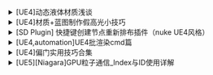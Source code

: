 
<details>
<summary>[UE4]动态液体材质浅谈</summary>
<pre><code>
https://zhuanlan.zhihu.com/p/73754807
大家好，我是练习UE4时长两年半的TA工具人。

​

最近的项目里大量使用UE4引擎。这引擎更新速度和幅度相当给力，今年发现两年半之前学的知识都已经过时了，很多东西又得重新捡起梳理。所以后面会更新一些UE4相关的内容，于我自己是学习笔记；至于你们怎么看我就不知道了。



这一次谈的内容是在UE4中实现 动态的液体材质，这个材质会实时识别和其他物体的交互，在交互区域根据需求改变流向，改变材质表现等等。最后的效果酷炫，在项目中可能使用概率较高。



这个方向网上能找到的资料相对稀少，并且现在能查到的做法（2019 0713）我并不是很认可。我觉得我的实现思路更加直观、清晰，可控性和可拓展性都优秀很多。



感觉不太正确的参考资料：

Distance Field Flow Map
​forums.unrealengine.com/development-discussion/rendering/47456-distance-field-flow-map



https://www.youtube.com/watch?v=chPIKqa-0zk





使用版本：

UE4 4.22.3



涉及主要知识点：

DistanceToNearestSurface 节点、DistanceFieldGradient节点介绍与实战使用。



初等数学应用（主要就是向量）









水的基本流动
水材质我用的UE4自带的starter content里的M_Water_Lake，然后在这个简单材质上做了很多魔改。跟本文主题相关的内容后面会慢慢讲，关系不大的就跳过了。




水的基本流动原理非常简单，就是UV偏移。使用一个Panner节点就可以做出来了。下图是我用的，带有uvRepeat次数，以及可以调节流动方向的节点网。






动图封面


现在的水就可以根据我们定义的 （speedU，speedV）这个二维向量来决定水的流向，但现在还只是最基本的效果。



可以看出水在流动的过程中，和周围的物体完全不产生交互关系。后面我们要着手改进这一点。







水流受物体影响分析



目前我们的水体流动如图所示，纯粹是对贴图进行一个方向的偏移的结果。

如果我们想要水流和图中的圆球产生交互，最终水流应该是什么样的流向呢？想象一下，一定是绕着这个圆球继续往下流。






如果我们只利用UV偏移的思路，怎么实现这样的效果呢。我们对比一下原来的流动轨迹 和 目标流动轨迹，来分析一下两者之间的关系。






如图示可以看出，大致上，原本的流向，按照球结构本身的点法线方向往外推，就可以实现我们的目标。



另外，随着离开球的距离越来越远，这种水流流向的改变效果应该会越来越弱。直到足够远之后，原本的流向完全不再改变，这才是符合自然规律的效果。




经过以上非常不严谨的推测，最终结论就是，我们需要获得两个信息：



1.球体与水面接触处的点法线方向

2.水面上的点的位置离球体的距离





distance field简单介绍
在UE4中已经有一个现成的节点，可以实时获取通过DistanceToNearestSurface 这个节点拿到。



按字面意思大致理解， 这个节点会返回到自己最近的模型上的点离自己的距离是多远。



这样说还是有点抽象，不好理解；本质上来说，这个节点计算的是距离场（distance field）。



距离场在图像处理领域，以及三维渲染领域用的都非常多，相关资料非常丰富。

现在我在SD里演示一下距离场的具体表现效果。使用节点 Bevel（本质是distance节点，也就是SD中算距离场的节点）




原始图像





distance为正值







distance 为负值




动图封面
动态效果


可以看出，距离场其实就用图像亮度 记录 某个点 离最近的图像边界的距离。







在UE4中拿取distance field相关信息
我们在材质面板常见一个DistanceToNearestSurface 节点，输入口提示需要输入position信息。这里我们只要传递进世界位置信息就可以用了。



输出口我们先挂在材质的自发光上观察这个节点计算出来的结果。










使用一个面片赋予刚做的材质来观察效果。结果却一直是纯黑，看起来不对。为什么呢？






这是因为UE4里要计算distance field，有一个全局的开关。这个材质节点只是拿取全局计算完的信息来用。如果开关没开，其实是没有计算信息的，就算创建了DistanceToNearestSurface 节点，也拿不到想要的信息。



所以先要在项目设置里开启 distance field 的计算：

Project Settings>Rendering>Generate Mesh Distance Fields




开启功能重启编辑器之后，这个材质就有了效果：








因为计算出的数值非常大，我乘了一个非常小的系数。纯粹是为了观察。










动图封面
动态效果


通过DistanceToNearestSurface 节点，我们可以有自信说，可以拿到距离信息进行后续操作了。





但是相交位置的点法线信息怎么办呢？



UE4里还有另外一个节点可以干这个事，叫DistanceFieldGradient。



计算出来的结果如下图所示。这个节点是既带有方向又带有距离的，正好符合我们的需求










DistanceFieldGradient节点初探
我们先连一套节点来测试一下，这个DistanceFieldGradient节点，在UV上的作用具体是什么样的。



原理很简单，就是用自己原本的UV减掉DistanceFieldGradient计算出来的向量，这样就可以做出沿着 相交区域点法线方向向外推贴图的效果。



下面节点中，normalize是官方推荐要连的。



UV是一个二维向量，我们只用DistanceFieldGradient节点的RG两个通道和UV进行相减计算。下面乘的pushAmount是控制效果强度的，0.01这个参数是让pushAmount不要太敏感，调参数的时候手感舒服一点，没有功能意义。








动图封面
现在已经实现了我们预期效果的一部分了。


但是现在看起来有点问题，就是这个图被切成一个圆形了，外面的信息全没了。

这个问题我现在还没完全搞明白，感觉应该是DistanceFieldGradient这个节点本身计算有点问题，最外面的信息不完全是纯黑导致的。

现在尝试优化这个问题。







优化切割问题
优化的思路也比较简单直接。就是使用距离信息，大于某个指定距离值以外的向量，强行指定为（0,0）。



有了思路以后，我们就开始具体操作。首先我们要通过距离算出一个mask，这个mask的最外面是黑色，越往内越亮，直到纯白。






这里就可以使用之前介绍过的DistanceToNearestSurface节点来获得距离信息了。因为默认算出来的距离是纯物理数值；也就是说，某个点离最近交点距离为4.13个单位远，那么该点的亮度就是4.13 。



如果我们想要指定的范围就是4.13，那么用DistanceToNearestSurface 节点计算出来的结果 除以4.13 ，那么4.13距离处的亮度现在就是1，从球表面到4.13距离处的亮度变化变为0 - 1了。



最后再加个1-x ，clamp掉超过1的亮度，就获得了我们想要的mask效果了。 最后加一个power是调节过渡的软硬程度的。



该部分节点如下






动图封面
distance参数的效果




动图封面
power参数的效果




再把做好的信息加上逻辑判断，mask等于0的亮度全部输出（0,0），大于0的亮度还是用原来的向量。

另外，按官方文档说DistanceFieldGradient是带有距离信息的，但是我感觉最后效果不明显，所以把DistanceFieldGradient计算出来的向量还乘了一次DistanceToNearestSurface的mask信息，这样就可以产生一个柔和的从内到外的过渡效果。






动图封面








动图封面
加上UV流动以后


但现在有个问题。感觉从周围绕开的效果太均匀了，和整体流动的大方向关系不明确。下面我们再尝试加入更多的方向性。







扰动带有方向性
原理依然非常简单—— 在原来的扰动向量基础上，再加一个方向向量。

这里我们使用的方向向量就是水流的流动方向，可以直接使用之前定义好的那个控制方向的二维方向向量。



这个向量第一次乘的是之前的distanceMask，第二次乘的是我们要控制的强度，然后直接加上去就好。


调节这个向量影响程度的过程中，可以看到，扰乱的效果出现明显的拖尾。目标达成。

动图封面








动图封面
整体改变流向的效果。






最后一个问题，非世界空间！
以上大体的效果上的东西，我们做得差不多了。但是其实这里还遗留了一个很大的坑。

我们到目前为止测试的效果都是在平面上的，如果把这些片放倾斜，效果就会出毛病！








怎么忽然就做出了个螺旋丸了呢？？？



其实问题是这样的。之前我们计算的DistanceFieldGradient结果是一个三维向量，代表的是距离场在世界空间里的朝向。而前面我们偷懒直接提取的RG两个通道当UV来用。



如果面片正面朝天，那么RG两个通道正好代表的XY轴向正好和UV的方向重合，只有在这种特殊巧合下，前面的做法才成立。而一旦面片进行了旋转，这个巧合就被粉碎。螺旋丸就产生了。






所以现在我们要想办法把所有的计算都拿到真正的世界坐标下去计算。



如下图所示，假设任意一个DistanceFieldGradient节点计算出来的向量（x,y,z），直接拿取它的xy作为UV偏移量来算显然是错的。

真正能用做UV偏移量的向量，应该是（x,y,z）向量在U方向（红轴）的投影长度，和V方向（绿轴）投影长度，组合而成的二维向量。

UV二轴原本单位向量分别为（1,0） 和(0,1)，这个向量是切空间的（tangent space），不能直接拿来和世界空间的向量进行运算。

想要对二者进行计算，我们就需要将切空间的向量转换成世界空间的向量。




UE4中有一个节点TransfromVector(Tangent Space to World Space)就是做这个事情的。（搜索transform创建的就是这个节点）

这个节点输入的是三维向量，所以我们创建一个(1,0,0)和(0,1,0)来代表切空间的UV单位向量，再通过TransfromVector将他们转到世界空间。

转换完成之后，再和给定向量（x,y,z）进行点乘，计算出来的两个分量合在一起的二维向量就是真正可以使用的UV偏移向量。

之前我们用if节点算完的结果就是我们上面假定的那个向量（x,y,z），这部分节点的组织方式如下图。






当然这样一改，会有部分报错，原因是三维向量和二维向量不能放在一起计算。我们将之前某些用二维向量的地方全部改成三维向量就好了。







做完的一套节点大概如图：




最后，在一个球体上，无论什么角度，都不会出错。

动图封面














最后
写完了，花了好多时间。



这篇文章也只是介绍了一个大框架，具体想要更好的效果还有非常多可发掘的地方。

比如用算出来的距离信息去做一些置换什么的，用数学方法算出一些mask，决定哪些地方会出现泡沫等等。



我自己在项目里的运用比文章里写的这些内容也是复杂很多倍。



开篇发的两个链接里的做法，通过一些数学方法重算了近似点法线方向的信息，但严格上来说，那个信息是不准确的；虽然从最后的结果上看，是没有问题。但是在后续做更复杂的效果的时候，他们那样算出来的信息不准确，不利于后续计算。我是觉得那样做的可拓展性不够。

这点大家可以一起讨论一下。



整篇下来其实我自己觉得唯一有意思的部分是最后空间转换的思路，这个没查到资料，是我自己忽然顿悟想出来的。那种感觉太爽了。



这也是在UE4里做材质有意思的地方吧。
</code></pre>
</details>

<details>
<summary>[UE4]材质+蓝图制作假高光小技巧</summary>
<pre><code>
https://zhuanlan.zhihu.com/p/75561355
（无光模式下，也可以看出高光效果。这高光，果然不是正版的）

​

本篇文章原理简单，篇幅短，效果上来说没有特别大的用处，但很适合新手学习一些技巧。（其实我有点懒得写，复杂的东西要准备太久啦，只有空搞点简单的）







丨主要能学到的内容：
translucency半透材质，其它物体对自身投影看不见的问题



translucency半透材质的阴影和高光不兼容问题



phong光照模型高光实现原理与操作方法



gamma居然是这样的东西



glossiness原来是这么来的



通过蓝图与MPC（material parameter collection），把灯光位置或者朝向传递给材质







丨为什么需要做假高光：
你可能会觉得，UE4的高光挺好的了，为什么还要自己算假的呢？纯为了学习吗？ 也不光是。



我研究这个东西是遇到一个这样的问题：

在做半透材质的时候，如果Translucency下面的Lighting Mode 选项为Surface TranslucencyVolume，则材质表现上是有阴影但没有高光的。（skylight可以产生一定的高光，但效果不够好）






如果你的透明物体上看不到其他物体产生的投影。那是正常的，但应该是不正确的。这是因为UE4工程的默认设置，虽然确实可以对半透物体产生阴影，但有可能看不见。



想要看见，要重新调整一些参数。使用 ~ 键，打开控制台，输入

r.TranslucencyLightingVolumeInnerDistance 给到100左右，

r.TranslucencyLightingVolumeOuterDistance 给到500左右。





这两个参数是控制的摄像机能看见半透阴影的距离，数值给得比较接近的时候，阴影会显得精度高一些。这个参数根据自己项目的具体情况给了。



r.TranslucencyLightingVolumeDim 这个我没查到具体是什么，通过改变参数看起来像是阴影贴图尺寸，越高阴影效果越精细。开到64 好像就挺高了，开到128 有非常显著的掉帧。



而如果Lighting Mode是Surface ForwardShading 模式，则各种灯光都可以产生高光。但是没有之前的阴影效果了。






也就是说两种模式各有各的毛病，都不够完美。

所以我当时就想到了一个很hack的解决方法，Lighting Mode 选则Surface TranslucencyVolume，获得阴影效果，然后再手动算高光做到自发光通道里，以此获得一个理想的半透材质。



以上是我做这一切尝试的初衷。









丨高光制作原理，获取镜面反射方向
我使用的是phong的高光模型，这个计算方法比较直观，容易理解。

如图所示，N向量是模型表面某点（设为P）的法线方向，L向量是P点指向灯光的向量（L指代light），R为灯光对P点的镜面反射方向向量（R指代Reflection）






对于某一个确定的模型来说，物体表面的法线方向都是已知信息；我们在场景里手动布置灯光的话，灯光的位置也是已知的，L向量也就已知了。



那么现在我们的目标就是通过已知的N向量和L向量 求解R向量，获得反射的方向。

怎么算呢，这就是初中数学知识了。










如图所示，我们先将L向量 乘以 -1，那么，根据反射定律可知， -L向量在水平方向的分量和R向量必然相等。



然后只要在-L向量上加两次，L向量在N向量上的投影向量，就可以获得R向量。



而L向量在N向量上的投影向量可以用 向量点乘 的数学工具获得（这是在CG领域里用得非常非常多的一个操作）。



最后计算出来的公式是 R = 2（L · N）*N - L





其中 · 表示点乘，点乘完的结果是一个标量，也就是普通的数值，代表 L 向量在 N向量方向上投影的长度，用这个长度乘以N向量本身，才是投影向量。

（以上计算都假设所有向量都是单位向量）



因为是很基础的数学知识，这里就不展开说了，不了解详情的要自己去补课了。









丨高光制作原理，计算高光强度
计算出反射方向还不够，我们还需要将反射方向和我们的观察者进行关联，才能真正计算出反射的亮度。



按照我们的生活经验，我们的观察者，如果直接对着反射方向看，感觉到的反射是最强烈的。而观察角度越偏离这个反射方向，反射的强度也就越弱。



极端情形就是你对着镜子看灯，只有正对着反射方向看，才能看到东西，背离了就看不到。




设观察者（或者说摄像机）的观察方向向量为E（E代表Eye），怎么样算出 E 向量 和 R向量重合度的关系呢？



我们又要用到向量点乘了。



当（-E）· R的值越接近 1， 那么二者方向重合度越高，点乘的值越接近0，则二者越接近90度的垂直关系。



下图标注出了-E向量在 转动过程中，与R向量点乘完的结果。需要注意的一点是，点乘的结果不是线性渐变，而是cos变化，-E 与R夹角在45度的时候，点乘的结果并不是0.5，而是 √2/2 也就是0.707 左右。 这个我老是忘，实际制作过程中犯了好几次错，而且属于意识上的错误，非常难以排查，很多时候根本不会往这方面想。在这里给大家提个醒。










于是通过-E 与 R向量的点乘，我们就可以很方便地获取反射亮度的变化了。

现在的公式可以这样表达 ：

spec = (-E) · R

R = 2（L · N）*N - L









丨高光制作原理，控制高光范围

前面虽然我们把高光大概的样子算出来了，但其实还是有问题的。问题就在于默认高光的扩散范围会非常宽广，看着不像高光。这部分的示例在后面的引擎演示部分会非常显著。现在为了保持文章结构，我先截取一张按目前算的公式制作的效果动图给大家看看问题所在。然后我们再剖析问题产生的原因和解决方法。



动图封面




如图所示，白色区域就是目前公式计算出来的高光效果，看着是完全不像高光的。感觉范围明显太广了，要是能聚拢点或许就好了。



怎么去聚拢高光表现呢？因为现在算出来的高光亮度范围在0-1，之间，这时候我们就要使用 材质 制作里非常常用的一个函数了——power。



power就是次方。



这个函数有意思的地方在于，当输入值的范围在0-1之间的时候，0和1都不改变，而小数部分会产生类似对比度的变化。



这个power在我们平时使用的软件中极其常见，比如 色阶工具的中间滑竿，有些朋友可能知道中间滑竿代表的是gamma，实际上用精确的数学语言描述应该是input的1/mid 次方，其中mid是色阶的中间滑竿输入值。 而某某的多少次方，其实就是power函数。





不信的话可以做一个简单的试验，做一个色阶，中间滑竿输入值为0.5。








然后将原始图案复制一份，用multiple乘法的方式自己与自己叠加，意思是自己乘以自己，也就是自己的二次方，也就相当于对自己做了一个power2的函数。






最后二者结果完全一致。也就是说，色阶的中间滑竿为0.5时，相当于power2。



所以总结起来就一句话，CG领域里很多软件中的gamma，实际本质上就是power；power几乎无处不在，经常用来调节画面对比度。



关于更多的gamma和线性工作流的一些问题，再次来安利一下老韩的这个视频

Gamma校正与线性工作流入门讲解
​www.bilibili.com/video/av38607808


为了更直观地观察高光的表现在经过power函数处理以后的变化，我在substance designer中做了一些简单的图形示例。




这个图可以理解成一个函数图像，横轴是-E向量与R向量点乘的结果，纵轴是我们算出来的高光亮度变化。



可以看出，整个过度比较均匀，哪怕是观察视角和反射角度夹角快要接近90了，依然有一定程度的高光强度，只有完全垂直的时候，才是0。这就是导致我们现在高光看起来范围很广的原因。



然后我们通过一个power函数来调节这个表现。我们可以先来尝试计算一下，比如我们心里先假设，原来spec强度为0.5的地方，如果做power2，那么结果就是0.25，值会变小，所有0-1的范围内的小数，做power2，数值都会变小；而如果做power0.5 ，所有0-1范围的小数被开方，数值都会变大。这是大概的power函数的影响。





下面看具体的变化：

可以看出，当power 为大于1的值，并且在增大的过程中，高光的表现确实是越来越紧致的，符合我们的要求。

动图封面






为了观察得更加直观，我做了一张俯视的GIF，这样看的效果更接近实际运用中高光最直接裸眼观察的效果，不需要经过一道抽象的想象。

动图封面




可能会有人好奇这个在SD里咋做的，发一下节点图；跟本文内容无关，就不讲具体了。









以上的变化效果就完成了我们全部的公式推演。现在的公式如下：

spec = power( specOrig , glossiness)

specOrig = (-E) · R

R = 2（L · N）*N - L



大家有没有觉得，下面那个GIF在变化的过程中，很像是在调节材质的粗糙度？

其实粗糙度这个东西真的就是这么发展出来的，本文中介绍的就是它的雏形。是不是又学到了？









丨在UE4中的实现假高光材质
原理和公式都搞明白了，下面就是在UE4中开始玩连连看了。我们只要找到公式里所有的变量以及函数在UE4里对应的东西，就可以非常简单搞定这一步的操作。



已知变量：N ，L ，E

需要使用的函数：dot ， power（加减乘除就不说了吧）



N是模型表面法线方向，注意，这里有两个节点可以使用。一个是PixelNormalWS，一个是VertexNormalWS。

前者会计算法线贴图对法线方向的改变，后者只计算模型上点的法线方向，会忽略法线贴图。而我们实际使用中，经常是需要用法线贴图的，所以这里的 N 向量，我们需要使用PixelNormalWS 来计算。






L是指向灯光的向量。这个我们先不急着搞，用一个float3自己定义一个向量表示灯光方向。



E是指摄像机的朝向向量，我们使用CameraDirectionVector节点来计算。



目前三个变量如下图：








dot 和 power都有相同名称的函数：








接着我们就开始套公式，先来计算向量R：

R = 2（L · N）*N - L



这个应该非常简单了吧，稍微要注意的是，我们无法确保后面输入的灯光向量是否是单位向量。所以这里要做一个Normalize，将灯光向量强制变成单位向量。








接着是：

specOrig = (-E) · R








同样的，无法确保是单位向量的R也要做一下normalize。



把目前做好的节点，输入到自发光，贴一张法线贴图，将材质原本的specular关闭。编译一下。








观察目前的效果就是这样。

动图封面










接着我们要修正高光的扩散范围：

spec = power( specOrig , glossiness)










glossiness 参数变大的效果

动图封面








完整节点图如下：








以上，大致的功能就都实现了。现在唯一遗留的一个问题是是L向量输入的问题。现在我们是手动定义了一个float3，假装这是一个灯光的方向。





我默认使用的是（0,0,1），大家观察图中的蓝色轴向，相当于沿着蓝轴方向，我设置了一个不存在的虚拟灯光。



现在我们想要更直观地操作，想要把假高光和灯光位置进行关联。我们需要添加更多设置。












丨通过蓝图和MPC，对材质输入信息
如果我们想要关联场景里确实存在的一盏灯 到 我们做的假高光效果上。那么我们一定需要想办法把灯光本身的一些transform 信息传输给材质系统。



这一节我们来讨论怎么通过蓝图和MPC来传递这个信息。



创建一个新的蓝图，选择actor类型








在蓝图左上方添加component，这里我们先做一个点光的。






选择construction script








然后把这个点光拖到蓝图面板中，我们要对即将创建的点光进行操作。








从这个点光上拖出来一个节点，叫GetWorldLocation，意思是要获得这个点光在场景里的世界坐标。











以上这些简单的操作，我们就可以获取到这个点光在场景里的世界坐标，但是怎么把这个信息给到材质系统呢？

这里要使用material parameter collection了。



MPC官方文档
​docs.unrealengine.com/en-US/Engine/Rendering/Materials/ParameterCollections/index.html


右键创建一个MPC，这个东西一般是整体控制材质参数，或者从bp向材质系统传数据用的。








创建好以后，我们在这个MPC里新建一个向量变量。给个名字。之后我们就可以同时在蓝图和材质系统里访问这个变量了。






蓝图里创建一个Set Vector Parameter Value 节点，通过这个节点，我们对刚刚定义的MPC上的参数赋值。










找到我们自己定义的MPC的名字，以及MPC中变量的名字，都设置好。










然后把节点都连上，让它们会生效。


compile save 以后，我们就要进到材质面板来拿这个信息了。







在材质面板里，我们可以直接把MPC拖进去使用，记得要选择正确自己设置的参数。


然后用点光的位置，减去模型本身的位置（world position 节点获取），获得从模型表面每个点指向点光的方向向量。





这个计算的结果就是之前一直说的L向量，我们用这一套取代之前的float3节点。（这里莫名有点像SD做东西的逻辑——做好不同的逻辑模块，每个单一模块都可以随便替换）












然后把做好的蓝图拖到场景中使用。这个点光就不是一般的点光了，而是可以向我们的材质系统 “通风报信” 的点光。








使用无关模式查看。我们自己做的这一套材质上是有自发光生成的假高光效果的。

动图封面








如果我们想要对平行光做同样的事情，也是差不多的逻辑。

要对平行光重新做一个蓝图，用Get Forward Vector 节点来获取平行光的朝向。








再在材质里面设置一下就可以了。






动图封面






如果想要多盏灯光起作用的话， 可以把中间的一套节点做成material function ，多输入几个灯光信息，计算完的高光效果全部add在一起就可以了。这样规划出来的材质系统就非常舒服。












最后

今天介绍的内容都是比较简单基础的知识。不知道怎么回事，写着写着就有点长。

可能是中间发散了不少东西吧。



做的效果没有太大用。但确实是很棒的学习资料。而且中间发散的内容是不是也还有点意思？



对了以上分享的知识，和我的具体工作内容基本没有任何关系。工作里用的技术比这复杂了要有几十倍吧。我分享的东西大多在网上都可以搜索到相关资料，只不过一个专题性的内容，这么多资料查起来也是相当吃不消的；我把这些资料收集整理，加上自己的理解，用大家比较容易吸收的方式表达出来。







你还可能想看
</code></pre>
</details>

<details>
<summary>[SD Plugin] 快捷键创建节点重新排布插件（nuke UE4风格）</summary>
<pre><code>
https://zhuanlan.zhihu.com/p/76705872
对于用惯了UE4 和nuke 这种重度节点话工具的人来说，Substance Designer软件在操作过程中是相对痛苦的。

因为快捷键支持非常少，操作起来比起UE4和nuke流畅度会低很多。就算如此也挡不住我们对这个软件的热爱，依然花大把时间在上面死磕。然而使用过程中，创建节点不够便捷会导致工作效率下降，手跟不上脑子。之前是有别人出过类似的插件，我用过一段，感觉还是不好用。虽然自定义非常自由，但是要自己手动重新指定很多快捷键，比较麻烦。

不能在鼠标位置处创建节点。然后不能覆盖SD自己的快捷键，于是123不能用（像UE4那样创建float123就实现不了）。并且compGraph和funcGraph的快捷键冲突，两个graph不能同时使用一样的快捷键。最后，只能创建节点，不能自动连接，操作还是远远不够丝滑。跟我理想的效果想去甚远。

https://share.substance3d.com/libraries/5511前面一段时间SD终于更新了python api的一些功能，我梦想中的插件终于有了实现的基础。非常高兴可以把这个我觉得相当好用的插件分享给大家。让SD里的操作也可以像nuke 和 UE4一样丝滑流畅！

感谢Ymmanuel的插件提供的思路，感谢substance 论坛里的NevTD的指点，帮我解决了一些非常棘手的问题。



下载地址(share的链接目前还在审核)：

substance share:

https://share.substance3d.com/libraries/5609

trello:

SDShortcutsEnhance下载
​trello.com/c/aR2QkJvW/12-sdshortcutsenhance
主要用trello这边





主要功能：
指定位置创建：创建时自动连接：



断开连接，保持连续：



自动重连节点（对选中节点）

自动重连节点（对穿过节点的连接线）重新排布自定义快捷键









具体介绍：
指定位置创建：首先是可以按快捷键，在鼠标指定位置创建节点。

动图封面




创建时自动连接：

创建时会根据当前选中节点，自动连接属性，并且会自动调整自己的走位。

动图封面




断开连接，保持连续：

断开选中节点的连接，并且尽量重新连接前后节点。快捷键shift + x

动图封面






自动重连节点（对选中节点）：重新连接节点，有两种用法，一种是对选中的多个节点使用，可以让他们自动连接，支持多通道识别。快捷键C。

动图封面






自动重连节点（对穿过节点的连线）：

另一种用法就非常强大了。可以识别已经存在的连线，直接大力插入连线的中间。这就是我们梦寐以求的功能啊！而且一根不够还能来两根！说一个已知的问题：由于现在SD 的python api没发直接获取到选中的connections，所以还没有办法直接对连接创建节点。只能先创建节点以后再C到连接中间去。期待SD python api的后续更新。另外，目前这个功能的做法也不是从python api调取的函数来做的，而是纯用数学算法算出来的，所以有可能算出来的连线和在视图里看到的真正连线有一些误差，尤其是在接近节点，连接线有点转弯的地方。所以要插入多个通道的时候，可能要重新调整一下节点的位置，确保两根线都穿过选中节点，并且夹角要小一点。

动图封面




重新排布：最后，重新排布应该是强迫症爱好者的最爱了。像这种排布的节点，一看就不是人连出来的，要不然就是写代码创建，要不然就要靠插件了。






这个功能还是有点复杂的，会考虑三种影响：距离，角度，节点之间的连接。当节点之间距离过近时，会相互排斥：

动图封面




当节点之间，水平方向 或者 垂直方向，角度非常小时，会自动对齐。

动图封面


当节点的input有连接其他节点时，会按照插入的属性位置来重新移动到合适的地方。

动图封面
这三个小功能全部整合在一起就是完整的重新排布功能，快捷键Q。以上，插件大致的功能都介绍完了。最后附一张目前版本支持的所有快捷键列表，这个在插件的readme文档里也有。







快捷键列表：

SpecialFunctions

Q reconnect

C disconnect

Ctrl+X rearrange



CompGraph

t transform

b blend over

a blend add

m blend multiplier

shift+s slop blur

u non uniform blur

l level

w warp

shift+w directional warp

u uniformColor

shift+c curve

g gradient map

ctrl+h hsl

shift+h histgram scan

ctrl+b blur

shift+b blur hq

p pixel processor

shift+f add frame



FuncGraph

1 float1

2 float2

3 float3

4 float4

shift+1 get float1

shift+2 get float2

shift+3 get float3

ctrl+2 vector float2

ctrl+3 vector float3

ctrl+4 vector float4

alt+1 swizzle1

alt+2 swizzle2

alt+3 swizzle3

alt+4 swizzle4

a add

shift+s substract

shift+d divide

m multiplier

shift+m scalar multiplier

p power

i if else

l lerp

r random

- negation

g sample grey

shift+c sample color











自定义配置文件



如果需要手动修改，或者增加快捷键的话，可以改配置文件。在config文件夹里有个shortchuts.json，里面就是快捷键的配置文件了。按照已经做好的格式去改，应该不难。




key 对应的就是快捷键， node 对应的就是创建这个节点的名称之类的。


有bug或者需求都可以跟我提。希望这个插件能够融入你的日常工作，为你提速，优化体验。‍
</code></pre>
</details>

<details>
<summary>[UE4,automation]UE4批渲染cmd篇</summary>
<pre><code>
https://zhuanlan.zhihu.com/p/177696943
之前做项目的过程中，有一部分工作是在UE4里制作输出小短片。由于要完成的量比较大，所以研究了一些批渲染的方法。

逻辑上跟以前在maya里用batch render差不多，不过UE4这边的设置相对繁琐一点点。

本文讲解了在不打开UE4软件的前提下，批量输出预先设置好的sequence序列 的方法。

文章内容粗浅简单，权当抛砖引玉了。

注意：本文调用的是"/Script/MovieSceneCapture.AutomatedLevelSequenceCapture"，也就是相当于4.24及以前版本中，在sequence面板里点击render moive一样。 跟4.25更新的movie render queue无关。

https://docs.unrealengine.com/en-US/Engine/Sequencer/Workflow/RenderAndExport/HighQualityMediaExport/Reference/index.html







为什么要用cmd做批渲染：
我们已经知道UE4.25中更新了非常好用的movie render queue工具，质量高而且方便自定义和输出。 奈何UE更新速度之迅猛，应该有不少项目还没切到4.25 ，还用不了render queue。

另外，在cmd指令里配置多任务，编辑效率和方便性我个人用下来是感觉比render queue高的，而且可以通过开动小脑筋实现简单的分布式渲染。让局域网内的多台机器同时处理一批序列。比如说我一共要渲20个序列，有四台肉鸡，那么可以每台肉鸡自动分5个去渲。

所以，总的来说，研究下怎么用cmd做批渲染，依然有用武之地；而且灵活性便利性都不错。







用cmd打开UE4地图：
我们先从基本的来——打开UE4项目里的某一张地图。

要打开某张地图的话，首先我们需要知道的信息是：

UE4Editor.exe 文件的位置

想要打开的地图所在的项目位置

所要打开的地图位置

比如说：

UE4Editor路径 —— "D:\Program Files\UE_4.24\Engine\Binaries\Win64\UE4Editor.exe"

项目路径—— "D:\Projects\UnrealProjects\renderMovieTest\renderMovieTest.uproject"

地图路径—— "D:\Projects\UnrealProjects\Test\Content\Maps\testLaunch"

其中UE4的项目路径可以用相对路径表示，为—— /Game； 所以地图路径可以写为“/Game/Maps/testLaunch”

然后我们新建一个txt文本文件，在文本中写入

"D:\Program Files\UE_4.24\Engine\Binaries\Win64\UE4Editor.exe" D:\Projects\UnrealProjects\renderMovieTest\renderMovieTest.uproject /Game/maps/shot0010

这样一串文本，ctrl+s 保存一下；再把txt文件的后缀改成bat。再双击运行这个bat，你就可以看到我们的UE4启动了，并且正在打开我们指定好的那张图。目标达成。






聪明的朋友可能会在琢磨一件事，就是为什么UE4Editor路径 加了双引号，而另外两个路径没有加双引号呢？

因为cmd命令，基本上是在玩字符串，每一条字符串就是一条command，而在cmd里输入的绝大多数字符，都会被理解成字符串，不管你有没有加 单引号 或者 双引号。而字符串的分隔就是用空格或者回车的。

也就是说 D:\Projects\UnrealProjects\renderMovieTest\renderMovieTest.uproject 这一条路径，在cmd里实际上是一个字符串，是一条command，而D:\Program Files\UE_4.24\Engine\Binaries\Win64\UE4Editor.exe 因为路径里有空格，所以会被理解成两条字符串—— D:\Program 和Files\UE_4.24\Engine\Binaries\Win64\UE4Editor.exe。

这当然不是我们想要的结果，我们需要把这两条字符串当成一个command来处理，这个时候就需要用双引号把这个路径括起来，这样，其中的空格也会理解成字符串的一部分。

也就是说，任何没有空格的一条字符串，你都可以不加双引号（也可以加）。而如果出现了空格，就必须加双引号。









用cmd渲染一个序列：
在上一节打开一张地图的基础上，我们只要继续加一些指令就可以渲染了。

其中必须要加的一条是： -MovieSceneCaptureType="/Script/MovieSceneCapture.AutomatedLevelSequenceCapture"

这条可以让我们使用渲染相关的各种cmd指令。



然后需要定义需要渲染的sequence文件路径，这里需要加上-LevelSequence=：

-LevelSequence="/Game/Sequence/testRende02"



另外我们还需要指定输出序列的文件夹位置，这里需要加上 -MovieFolder=：

-MovieFolder="D:\Projects\UnrealProjects\Test"



最后还有两个必须指令：

-game 和 -noLoadingScreen



按照官方文档说，必须加-noLoadingScreen ，不然会渲染失败：


而经我测试，-game也是必须的。另，感谢 @X Tesla 的提醒，这里的-noLoadingScreen的n需要小写。

加一句跌坑录：那个noLoadingScreen，no的n要小写，大写N是不能渲染的。




到目前为止，我们的cmd 代码大概变成了这样：

"D:\Program Files\UE_4.24\Engine\Binaries\Win64\UE4Editor.exe" D:\Projects\UnrealProjects\renderMovieTest\renderMovieTest.uproject /Game/maps/shot0010 -MovieSceneCaptureType="/Script/MovieSceneCapture.AutomatedLevelSequenceCapture" -LevelSequence="/Game/Sequences/Shot0010" -MovieFolder="D:\Projects\UnrealProjects\renderMovieTest\outputs" -NoLoadingScreen -game



双击运行即可渲染序列了，并且界面也和正常的启动editor界面不同。直接会开始渲染序列，渲完整个窗口就都关了。










渲染设置：
上一节我们能够渲染出序列了。但是渲染输出的格式啊、尺寸啊、帧率啊、质量啊 这些常用设置，都没有提到。而这些设置，肯定是渲染过程中时常需要调试必不可少的。



这些设置的方法也跟前文类似，都是 - 加一个关键词来设置的，这些关键词大部分能在文档中找到：

https://docs.unrealengine.com/en-US/Engine/Sequencer/Workflow/RenderAndExport/RenderingCmdLine/index.html








-ResX=2560 -ResY=1440 -RenderOffScreen -ForceRes -MovieFormat=PNG -MovieQuality=100 -notexturestreaming -MovieCinematicMode=yes -MovieWarmUpFrames=01 -NoScreenMessages -VSync

我们在之前的基础上再继续添加这些设置，来满足我们的渲染需求。

一定要记住，每条字符串之间用空格隔开，一条完整字符串中，千万别打空格！

比如-MovieQuality=100 字符之间一定不能有空格，不能按照一般编程习惯打成 -MovieQuality = 100



这些设置中，可能有一些需要拿出来讲解一下：



-VSync

会开启垂直同步，让画面不会出现上下撕裂的问题，略微降低渲染效率，但由于我们是输出序列，不用理会帧率的问题，永远要用。



-NoTextureStreaming

关闭流送贴图池的；当UE4渲染一帧画面时，加载的显存大于你手动设置的流送贴图池上限时，会有很多贴图会被加载为非常小的尺寸，贴图在最终画面里会看起来非常模糊。而将其关闭以后，会忽略相关设置，每次都等所有贴图按照高精度加载完成之后再渲染。这个在游戏里会造成卡顿，因为我们渲序列，依然不用在意，永远加上这一条。



-MovieWarmUpFrames=##

设置暖场时间，当你的渲染文件里，有特效、解算的东西时，是很有必要设置的。会在渲染之前先让特效和解算文件先跑你设置的帧数，让特效解算都到位了，再渲染。这是以前离线渲染经常需要设置的东西，多加留心。



-NoScreenMessages

你总不想你们游戏内，程序员的打印的字符信息出现在渲染画面上吧。还有什么，你的灯光、反射采集球需要烘焙这些提示，你不可能想渲到最终画面上吧。所以永远加上这一条。



-CaptureFramesInHDR

渲染成exr格式的高动态图片。当你需要无损图片时，应当使用相关设置。





-CustomRenderPasses="RenderPassName"

这个是设置渲染通道用的，什么diffuse、reflection、velocity之类的。我知道很多搞影视渲染的朋友看到这个眼睛要发光，因为熟悉的工作流程似乎可以在UE4里文艺复兴了（包括曾经的自己）。

但我现在非常不推荐大家用这种输出多pass再到合成软件里面调的流程，首先在UE4里这个流程就不够健壮，想要对标影视的流程，需要二次开发，超麻烦。另外，以前的合成流程，主要是为了解决离线渲染太慢，一些小改动需要重新渲染的问题。现在UE4里渲染快得飞起，所见即所得，为啥不直接都在UE4里调到位呢？

记住，UE4里 post process就是你的nuke，几乎没有什么是nuke能做，后处理不能做的。所以，输出exr图片不是为了分pass，唯一的情况是你的画面里有较多过度细腻的暗部层次，这种层次在导出8位图片的时候，会被吃掉，导出浮点exr图片，可以保留足够的原始信息在你后面输出最终剪辑视频的时候，能提高画质。



-RenderOffScreen

最后要介绍的这一条，却是非常关键的一条，并且是在官方帮助文档上没有写的一条。按照前面的所有讲解，都设置好以后，你可以非常方便地渲染出一个序列，但是渲染的过程中会弹出一个窗口，显示你渲染的过程；然而在我们确定渲染内容没问题时，我们是不需要看到这个窗口的内容的，这条指令可以让你的渲染变成真正的后台渲染，没有任何窗口，只看到序列帧在文件夹里一个个创建（cool，这非常批渲染）。

除此之外，还有非常关键的一点，按照官方帮助文档的说法， -ForceRes 可以让你渲染出超过你显示器尺寸的序列：比如你显示器是1920*1080，加上 -ForceRes 可以渲染出2560*1440的序列。而在使用过程中，我发现这是错误的，就算加上 -ForceRes，你渲染的序列，依然会被卡在你的显示器尺寸上，即为1920*1080，没法更大。只有再加上-RenderOffScreen，才能让你突破显示器像素尺寸极限，这条乃非常重要的踩坑经验。









用蓝图调整游戏内质量：
然后有很多游戏内需要用 console command设置的质量指令，官方文档是说写在 Game/Config配置文件里。但在项目制作里，这种做法很容易影响到别的不该被影响的地方，所以我个人是用蓝图的形式，放在每个需要渲染的map中的。



官方文档也有一些设置建议，可以参考上一节的链接。




我的质量配置蓝图大概是这么设置的。将需要调节的参数暴露出去，于是每个地图里的质量，都可以单独设置。







另外，在蓝图中，Excute Console Command 节点，接受的字符串，不需要等号连接；也就是说，不需要用 r.MotionBlurQuality=4 这种，而是直接用 r.MotionBlurQuality 4（中间一个空格）这种。所以我上面append str节点，A里面填的字符串，最后都有一个空格。最后执行的时候，如下图所示：














渲染多个序列前置技能：
前面已经把渲染一个序列的方法都讲到位了。而我们用cmd去批渲染，关键还是要在渲染很多任务的时候，才有价值。

你当然可以把前面所有的内容复制一遍，修改一下需要渲染的地图名和Sequence名，但这也太搓了。看着就难受，并且对于渲染任务较多的时候，极容易出错。




所以这个时候，我们就必须真的拿cmd写代码了。这里稍微科普一点cmd的语法，这是想要写的优雅必须掌握的基本技能。怕很多朋友不熟悉，所以这里多叨扰一些。包括的内容是：

设置变量
for循环
算数表达式
局部变量问题




设置变量：

cmd中也可以设置变量，使用关键词set，于是按照一般的变成思路，我们会写成：

set varA='test'

echo varA

@pause

（echo可以理解成打印print，@pause会让窗口执行完不关闭，可以观察结果）



然而令人遗憾的是，打印出来的是我们的变量名，而不是变量的赋值：








因为cmd里，varA并不是变量，而是字符串"varA”，要把他当变量打印，需要用%把他围起来：

set varA='test'

echo %varA%

@pause


这样就对了，但是打印出来的是'test'而不是我们一般想象的test字符串，是因为，cmd里打的绝大多数字符，都强制是字符串，包括单引号，也是字符串的一部分，所以我们赋予一段字符串给变量，不需要用引号扩起来：

set varA=test

echo %varA%

@pause


这样才对。

虽然这个语法感觉怪怪的，但习惯起来也不算特别艰难。





for循环：

光设置变量还不行，我们要渲染多个序列，少不了要用for循环。

比如我们在一个数组['a','b','c','d']中对元素逐个打印，我们可以这样写：



@echo off
set listA=a b c d
for %%s in (%listA%) do (
    echo %%s
)
@pause





其中@echo off是屏蔽系统执行过程中的一些打印信息，这样，我们就可以只看到我们自己用echo打印的信息。

cmd中没有list那种东西，但我们可以用空格隔开字符串，赋予给一个变量，把这个变量当list用。

for循环中的变量，需要两个%来修饰。其余的都应该很好理解。







算数表达式：

当我们在for循环内部，需要做一些额外处理的时候，比如，我们要在上一节的abcd后面加后缀，并且后缀数字逐个增长，输出成a_v01,b_v02,c_v03,d_v04这样。

我们需要掌握一些额外的知识。首先是变量的数值增加。



一般语言我们直接用：

b = 3

b = b+2

这样，就可以让b = 5，但在cmd里，我们直接这样写，会得到：


因为，b+2会被理解成字符串，而不是加法操作，如果要让cmd理解这是加法操作，我们需要在设置变量的时候，加一个算术表达式的标识符 /A

set b=3

set /A b=b+2

echo %b%

@pause


这样就对了。







局部变量问题：

那么按照我们之前的目标，开始在循环内给字符串加后缀，很容易写出：

@echo off
set listA=a b c d
set postfix=1
for %%s in (%listA%) do (
    echo %%s_v0%postfix%
    set /A postfix=postfix+1
)
@pause
注意一下 ) do ( ，都前后都有空格。

另外要注意一下%%s_v%postfix，看起来像乱码一样，这就是cmd的毛病了；我们得拆开来看，首先%%s是for循环内的遍历变量，比如说第二次循环时，%%s是b，而%postfix%是我们定义的后缀变量，第二次循环中理论上应该是2，而这两个变量中间有一个_v0，这其实会被理解成字符串；最终cmd会把三个字符串连在一起，于是应该输出成b_v02。



而我们打印出来一看，却和预想的不一样：








每次打印的时候，postfix变量都是1，并没有按我们想象的每次都 +1 。



这是因为cmd的机制问题，%postfix%其实一直取的是外部变量，也就是永远是1；要想把他当内部变量用，我们需要加一串东西：setlocal enabledelayedexpansion

并且，用!postfix!的形式取内部变量，可以参考这篇文章：

https://www.jb51.net/article/29323.htm



最后我们把代码改成：

@echo off
set listA=a b c d
set postfix=1
setlocal enabledelayedexpansion
for %%s in (%listA%) do (
    echo %%s_v0!postfix!
    set /A postfix=!postfix!+1
)
@pause





目标达成，终于掌握了输出多个序列的前置技能点了。





渲染多个序列脚本编写：
首先，我们把不会变的东西都设置成变量：

set editorPath="D:\Program Files\UE_4.24\Engine\Binaries\Win64\UE4Editor.exe"
set projectPath=D:\Projects\UnrealProjects\renderMovieTest\renderMovieTest.uproject
set mapDir=/Game/maps/
set seqArg=-LevelSequence=/Game/Sequences/
set arguments=-game -MovieSceneCaptureType="/Script/MovieSceneCapture.AutomatedLevelSequenceCapture" -MovieFrameRate=60 -noLoadingScreen -ResX=3840 -ResY=2160 -ForceRes -MovieFormat=PNG -MovieQuality=100 -notexturestreaming -MovieCinematicMode=yes -MovieWarmUpFrames=01 -NoScreenMessages -VSync -RenderOffScreen
set outputPath=-MovieFolder=D:\Projects\UnrealProjects\renderMovieTest\outputs\


然后，把需要批处理的任务设置成数组（一般我为了简化管理，会把seq的名字和map的名字设置一样，所以不需要额外定义一个seqToRender）：

set mapToRender=Shot0010 Shot0020 Shot0030 Shot0040
set virsion=v01


最后，for循环伺候：

setlocal enabledelayedexpansion
for %%s in (%mapToRender%) do (
    set curOutputPath=%outputPath%virsion
    set renderCommand=%editorPath% %projectPath% %mapPath%%%s %seqArg%%%s %arguments% !curOutputPath!
    if exist !curOutputPath! (
        echo !curOutputPath!
        echo exist,ignore this rendering
    ) else (
        echo notExist!curOutputPath!
        echo Rendering ThisSequence
        !renderCommand!
        echo RenderFinish
    )
)


其中，做了一个if else的判断： 判断当前输出文件夹是否存在，如果存在，表示可能别的机器已经渲染过这个序列了，于是忽略，如果不存在，那么没人渲过，我来渲染。

注意一下 ） else （ ，else的前后都要有空格。

这样，就可以搞简单的人肉分布式渲染了。



最后又加了一点逻辑判断，完整的示例代码。

@echo off
set editorPath="D:\Program Files\UE_4.24\Engine\Binaries\Win64\UE4Editor.exe"
set projectPath=D:\Projects\UnrealProjects\renderMovieTest\renderMovieTest.uproject
set mapDir=/Game/maps/
set seqArg=-LevelSequence=/Game/Sequences/
set arguments=-game -MovieSceneCaptureType="/Script/MovieSceneCapture.AutomatedLevelSequenceCapture" -MovieFrameRate=60 -noLoadingScreen -ResX=3840 -ResY=2160 -ForceRes -MovieFormat=PNG -MovieQuality=100 -notexturestreaming -MovieCinematicMode=yes -MovieWarmUpFrames=01 -NoScreenMessages -VSync -RenderOffScreen
set outputPath=-MovieFolder=D:\Projects\UnrealProjects\renderMovieTest\outputs\
set mapToRender=Shot0010 Shot0020 Shot0030 Shot0040
set virsion=v01
setlocal enabledelayedexpansion
for %%s in (%mapToRender%) do (
    set "_temp="
    set curOutputPath=%outputPath%virsion
    set renderCommand=%editorPath% %projectPath% %mapPath%%%s %seqArg%%%s %arguments% !curOutputPath!
    if exist !curOutputPath! (
        echo !curOutputPath!
        echo exist,ignore this rendering
        for /f %%a in ('dir /b !curOutputPath!') do set _temp=%%a
        if {!_temp!}=={} (
            echo folderEmpty Rendering ThisSequence
            !renderCommand!
            echo renderFinish
        ) else (
            echo Folder is Not Empty and Ignored
        )
    ) else (
        echo notExist!curOutputPath!
        echo Rendering ThisSequence
        !renderCommand!
        echo RenderFinish
    )
)






文章内容比较简单，为了照顾大部分可能不太懂的朋友，写得相对详细一点，见谅。

也许有后续。
</code></pre>
</details>

<details>
<summary>[UE4]偏门实用技巧合集</summary>
<pre><code>
https://zhuanlan.zhihu.com/p/229422684
前言：
不论是玩游戏，还是玩软件，我对操作和技巧都有着痴迷的追求。而且是个快捷键狂魔。

从这个工具就能看出来，我对快捷键的执着，对工作效率极致提升的吹毛求疵。

戴巍：[SD Plugin] 快捷键创建节点重新排布插件（nuke UE4风格）
105 赞同 · 21 评论文章



这篇文章总结了一下我个人工作过程中，感觉非常有用，但又相对偏门的一些奇技淫巧。（小部分属于科普。不定期更新，欢迎收藏）





目录：
视窗操作篇
反转鼠标中键
自适应视窗缩放速度
解除对选中物体旋转
对屏幕外物体进行位移旋转缩放
物体吸附到模型顶点
屏幕编队（记录当前相机位置和旋转）
落到正下方物体
显示与隐藏
资源操作篇
场景中选择相关物体
查找场景物件相关文件
ContentBrowser骚操作
快速调用资产
组操作
资源管理篇
Add to Favorites
Collections
Favorite Levels
Visualize相关快捷键设置
Debug篇
控制台使用技巧
常用控制台命令


视窗操作篇


反转鼠标中键




由于UE4默认中键操作和maya等主流软件不同，可以通过Editor Preferences > Viewports > Invert Middle Mouse Pan 设置，反转鼠标中键操作，以实现和maya等软件一致的视口操作。







自适应视窗缩放速度
默认视窗缩放速度是线性的，这会导致距离物体尽的时候，很难精确缩放；而距离物体很远的时候，相机又有拉不出来的感觉。

动图封面







可以勾选 Editor Preferences > Viewports >Use distance-scaled camera speed 选项，来达到丝滑的视图相机缩放效果。

动图封面








解除对选中物体旋转
现在版本的UE4，默认旋转视图是以选中物体为中心的。当选中很远的物体调节参数以后，不小心旋转视窗，很容易让画面飘到未知的地方：

动图封面

可以取消勾选 Editor Preferences > Viewports > Orbit camera around selection 选项，来禁用这个功能，实现视窗旋转永远以画面中心为中心。

动图封面






对屏幕外物体进行位移旋转缩放
有时候，我们场景里的东西可能在视图之外，离得很远。比如说远处的平行光。我们想调节灯光的位置或者旋转，但又需要观察当前画面里的效果。

就可以按住键盘上的Ctrl键不放，同时用鼠标 左键 或者 右键 或者 左键+右键，来进行远距离的位移旋转缩放。

动图封面






物体吸附到模型顶点
选中物体，在移动模式下，按住键盘上的V键不放，加鼠标拖动物体移动轴心，可以吸附到附近物体的顶点上。

动图封面






屏幕编队（记录当前相机位置和旋转）

用快捷键 Ctrl + 数字（0-9），可以对当前相机状态编队。 再用数字（0- 9）返回之前相机编队的状态。（星际玩家基本操作）






落到正下方物体
地编非常常用的功能，属于人尽皆知（也许）的基础知识。




大部分时候End 就非常好用了

动图封面


Alt + End 会按照轴心点吸附

动图封面


而吸附实际上算的是模型的bounds ； Show> Advanced >Bounds 可以显示模型的Bounds




这个时候就可以看出 End 和 Shift + End 的区别了 。大部分时候用End 就足够了，有时候不满足自己心理预期的时候，可以点开bounds 看一下

动图封面




显示与隐藏
相关的常用操作有这么四个

hide selected 隐藏选中Actor
show selected 显示选中Actor
show all actors 显示所有场景中的Actor
show only selected 只显示当前选中的Actor


相关快捷键都可以在Editor Preferences> General> Keyboard Shortcuts> LevelEditor下找到

也可以在Editor Preference 面板的搜索栏，搜索我列出的操作名称，来快速查找并 绑定快捷键



因为我的maya使用习惯，所以我的快捷键设置如下：

hide selected (Ctrl+H)
show selected (Shift+H)
show all actors (H)
show only selected (Shift + I)
个人可以根据自己的使用习惯设置相应快捷键，或者沿用引擎默认快捷键





资源操作篇


场景中选择相关物体

Ctrl + Alt + 鼠标左键拖动，可以拉出矩形框，框选物体。






对于选中物体，使用快捷键 Shift + E 可以选中场景中其他相同的物体。（Ctrl +E 可以直接打开该资产面板，进行编辑，在Reference Viewer中也生效，实用）



对于选中物体，右键 > select > select all with same material ，可以选中所有赋予了相同材质的物体。如果该功能使用多的话，可以自行设置快捷键。






查找场景物件相关文件
选中场景中的物体，使用快捷键Ctrl+B， 可以在Content Browser中显示该物体资产存放位置。

对于Content Browser中选中的物体，使用快捷键 Alt + Shift + R 可以打开Reference Viewer，查看该资产的引用关系。

选中Reference Viewer中的资产，可以再次使用Ctrl+B 查看选中资产的存放位置；也可以使用Ctrl + E 打开该资产的编辑面板;也可以双击某个节点，查看该节点的引用关系。





ContentBrowser 骚操作
在Content Browser的搜索栏，输入 空格， 可以查看该文件夹下的所有文件。

动图封面




在当前ContentBrowser 面板锁定的情况下，使用快捷键Ctrl + B ，可以快速调出新的ContentBrowser面板。

当需要多个ContentBrowser 面板去同时操作多个资产的时候，不用在UI里慢慢点开新的ContentBrowser面板了。

动图封面




快速调用资产
Ctrl + P Open Asset （千万不要操作成 Alt + P ，会直接运行游戏。。。 如果右手在操作鼠标，左手用快捷键的话，建议用键盘右侧的Ctrl 键，和P离得很近 ）




输入快捷键后，会调入这样一个小面板，可以在 搜索栏中按名称查找到自己想要的资产，可以配合左侧的filters 过滤想要的资产类型。相当于一个快速简洁、没有文件夹结构的content browser， 要求对想要调用的资产名称很熟悉。




在需要调用使用率很高的模型，或者需要赋予一些使用率极高的基础材质或者测试材质时，很方便。（记得找到的资产要拖进场景里，不是双击）

动图封面


动图封面






组操作
在场景中选中多个Actor ，使用Ctrl +G 进行打组，是经常会使用的基本操作。


对于已经打组的Actors，可以使用快捷键 Shift +G 来解组




但是很多时候，我们已经打好组的一组Actor，我想要再次改变其中某些Actor的位置，我们正常情况下，是无法选中组里面的某个Actor 进行操作的。

但我又不想 先解组，再重新打组这么繁复的操作。



这个时候，就可以使用快捷键 Ctrl + Shift + G 切换为 非组选择模式，来选中组里面的某个（或某些Actor）进行局部调整；操作完之后，再按快捷键Ctrl + Shift + G 重新切换为组选择模式。


动图封面






资源管理篇
项目文件爆炸增长之后，可以用一些方式快速定位自己常用的资源位置。



Add to Favorites
可以将选中文件夹添加到Favorites，后面就可以快速打开这些常用文件夹。同时， Set Color可以对文件夹指定颜色，方便用右脑记忆文件夹。






Collections
对于Content Browser面板中的资产，右键 > Manage Collections 可以将该资产置于某个Collection中，方便以后快速调用。




调用Collection中文件的方法是点击图中按钮






Collection 不会移动资产的位置，仅仅将一批资产位置的引用收集在一起。用户可以根据自己的需求，将一些常用、或者相关性较高的细碎文件，放在一个collection中方便后续快速调用。

Collections
​docs.unrealengine.com/en-US/Engine/Content/Browser/UserGuide/Collections/index.html




Favorite Levels
可以设置自己的常用关卡，并用快捷键急速打开。

在打开自己想要添加到Favorite Levels中的关卡时，点击File > Favorite Levels > Add XXXX to Favorite，可以将当前打开的关卡，添加为最喜欢的关卡。




以后在日常工作中，可以使用快捷键 Alt + 1 ，快速打开排序第一的Favorite Level。








Visualize相关快捷键设置


在场景中lookdev的时候，会非常经常地查看场景不同通道的状况。官方已经设置了很多默认快捷键。

View Modes
​docs.unrealengine.com/en-US/Engine/UI/LevelEditor/Viewports/ViewModes/index.html


比如Alt + 3 的Unlit模式


Alt + 6 的Lighting Only模式 等等。




但是在复杂的项目开发中，这些默认设置往往是不够用的。用户一般需要为自己常用的一些查看模式设置快捷键。设置的方式是，在Editor Preferences 面板中，搜索对应的名字，并且设置快捷键。








分享一下，我设置的一些快捷键：

因为我的项目面数极高，Wireframe模式是满满的线，没有查看价值。所以我使用Show>Advanced>MeshEdge 来取代线框模式 （此条修改来自评论区日天哥@日天 建议，非常好用）






2020.09.10 take a break

Debug篇


常用快捷键

Ctrl + Shift + H

show fps

显示当前运行帧率（非常快速查看帧率的方法，相当于命令行输入stat fps）


也可以勾选Editor Preferences> Performance> Show Frame Rate and Memory 选项


让引擎右上角一直显示帧率 和 内存使用情况：




同时还需要查看Draw Call 消耗或者 CPU消耗等 的时候，可以点击键盘左上角的小飘号——"~"，输入命令行，输入指令 stat unit





Shift + L

show stats

切换是否显示右侧这些数据信息





Ctrl + Shift + , （逗号） profile GPU 显示当前状态GPU消耗






进入Debug Mode
在Play 状态下，按键盘上的 ； （分号键），可以进入。

有点类似于 Play状态下按F8的弹出，但是Debug 模式 是第一人称视角的， 快速检查一下周围环境，比F8的弹出使用方便。

Gameplay Debugger
​docs.unrealengine.com/en-US/Gameplay/Tools/GameplayDebugger/index.html

并且Debug mode 可以检测到非常多有用的数据，以及相关的一些操作使用方法。


具体的一些好用的功能介绍，可以看一下这个直播中 @Asher 的讲解（102 分钟）：

[中文直播] 第8期 | 贾越 - Niagara基础2_哔哩哔哩 (゜-゜)つロ 干杯~-bilibili
​www.bilibili.com/video/BV1fE411b7at?t=5028



控制台使用技巧
~ 号键打开控制台

在什么都不输入的情况下，使用键盘上的 箭头↑ 键，可以看到并且选择之前已经输入过的控制台指令，反复开关某些指令的时候，非常实用




输入控制台指令，并不需要打全名，比如我记得锐化是sharpen，但中间那些乱七八糟的我记不住，可以输入 空格sharpen 进行模糊搜索：






常用控制台命令
stat fps

显示帧率



stat unit

显示包括Draw Call ，游戏逻辑等各种项的消耗



stat rhi

显示各种GPU上的消耗细则




r.Tonemapper.Sharpen

锐化，后面跟数字表示锐化强度。比如：r.Tonemapper.Sharpen 3





r.Streaming.PoolSize

相信大家多少都看到过这串文字


当你的场景稍微复杂一些的时候，默认纹理流送池就会被挤爆，导致部分贴图加载成很小的lod，画面会糊。

默认有1G显存分配给了纹理流送池，不够用的时候可以手动调大。

比如，r.Streaming.PoolSize 4096，就可以分配4G显存给纹理流送池。 这个参数吧，量力而行就可以了。

当然，懒人最爱用的是 r.Streaming.PoolSize 0，可以设置纹理流送池 无上限。







slomo

游戏运行下的运行速度；很多时候要仔细观察某些视觉效果的时候，可以把整个运行速度调慢。

可以使用 slomo 0.1 ，即可将运行速度变成正常的十分之一。 默认参数为1



r.TonemapperFilm

开关后处理效果



ShowFlag.PostProcessing

开关后期盒子的效果



HighResShot

使用自己指定的尺寸截图， 比如 HighResShot 1920x1080 （注意，数字之间是字母，x 捱科思，不是 乘号）



r.AOSpecularOcclusionMode

可以让 skylight 产生的 DFAO 产生更准确的高光， 0为开启，1为关闭。大多数项目中，粗暴地设置r.AOSpecularOcclusionMode 0 ，都可以直接获得的skylight 照明提升
</code></pre>
</details>

<details>
<summary>[UE5][Niagara]GPU粒子通信_Index与ID使用详解</summary>
<pre><code>
https://zhuanlan.zhihu.com/p/427618536
Intro：
—————————————————

使用版本5.0EA


我平时用Niagara也非常多，最近有一些心得，而且是逻辑非常绕的那种，我担心自己时间久了也会忘，记录一下。
这段时间在Epic 的UDN 发的帖子基本没有回复，而我遇到的问题，个人感觉是完全可以在引擎侧规避掉的，所以内容发出来希望能被官方看到，在后续版本能有所改进。
顺便知识分享。


这次主要讲的内容是Niagara中使用GPU粒子进行通信的问题，不管是自己和别的Emitter交换信息，还是自己Emitter的某个粒子与其他粒子沟通。


你可能会说，官方示例文件里已经有好几个地方讲了相关问题了啊，而且网上也有一些相关的文章了，你还有什么好讲的呢。
当然这些内容我都是熟悉的，然而在此基础上，我在实际应用中还是遇到了一些我从来没见人提过的问题。


本篇将提出并解决问题，肯定有不足之处，希望抛砖引玉，激发兄弟们的讨论热情。




与此相关的内容示例








GPU粒子通信基本方法（基础知识可跳过）
————————————————————————————

首先介绍点基础知识，此部分为内容示例复读，毫无新意。
考虑到可能会有一些新手朋友需要这部分信息，所以这里我讲解得详细一点。熟悉的朋友可自行跳过。
GPU粒子传递信息，主要使用AttributeReader。


比如说在你的system里面有两个Emitter，你要把Leader 的信息传递给Follower。





起手先在Follower 发射器的 Emitter Attributes 里面创建一个 ParticleAttributeReader 类型的变量，胡乱命一个名字。




把刚创建的ParticleAttributeReader 类型变量拖到EmitterSpawn阶段里，尝试给这个变量赋值。 这个时候会出现令人紧张的红色报错（我还啥都没干呢啊喂）。
没关系这个ParticleAttributeReader 的作用是从某个Emitter里读取信息，System 里可能有多个Emitter，所以他并不知道要读取哪一个的信息。所以我们现在要告诉这笨蛋电脑，我们想干什么。


我们想把Leader 的信息传递给Follower，也就是在Follower上通过ParticleAttributeReader 读取 Leader 的信息，所以在ParticleAttributeReader 上设置我们要读取的Emitter名字（大家需要根据自己具体情况填入自己设置的对应Emitter名），这里填入Leader，按键盘上的回车键。





报错消失了。
但也可能没有完全消失，不要怀疑自己，其实我们是对的，笨蛋电脑不懂，所以我们点击一下UI上方的compile重新编译这个system，报错一般情况下就真的消失了。




接着我们开始着手读取数据，尝试一个简单的案例。Follower粒子发射的位置从Leader的位置继承过来。也就是读取Particle.Position
我们在Follower发射器的ParticleSpawn阶段创建一个ScratchPad，也就是说写个自定义模块来完成我们的目标。（胡乱起个名字，我们马上继续下一步）





将我们之前创建的ParticleAttributeReader 类型的变量，拖到MapGet 上去，因为在EmitterSpawn的时候就给他赋值了Leader Emitter，所以我们马上就能直接从里面拿信息了。






想要拿信息，自然地就会想到Get关键字，我们发现跟ParticleAttributeReader 相关的 Get函数有不少：





这里我们想要获取Leader 的Position，这是一个向量，所以我们需要Get Vector，而Get Vector有两个相关函数：
一个是Get Vector By Index 一个是Get Vector By ID，先不用管Index 和ID 的细节概念，后文会讲，这里先看获取信息的具体实现，我们这里会使用Get Vector by Index 节点。





这个节点上输入有3个，ParticleReader 已经连上了 ，是我们的信息来源Leader发射器。
我们还需要输入一个Attribute 名字（默认参数是None，什么也没有），以及一个ParticleIndex。
顾名思义，Attribute这里是需要填入我们需要获取的信息的名字。我们目前想拿的是位置，所以这里就填Position。
而Index呢，应该就是想要拿的Emitter发射器里的某个粒子的Index，这里我们暂时不知道怎么填，我们先把这个参数暴露出去外面调节，方便后续做试验。
最后再把拿到的Position信息，Set 给Follower Emitter自己粒子的Position上面去。






然后我得到了下图效果，其中红色粒子是我的Leader的，蓝色粒子是我的Follower的，可以猜到，蓝色粒子都生成在了某一个红色粒子周围。





为了容易展现具体功能和现象，我对Emitter做了一些设置。


Leader用的是SpawnBurst_Instantaneous发射类型，并且设置的是只发射一次。

关闭了杀死粒子的功能，粒子们将永生！

以及粒子的随机性设为“注定”（随机种子恒定，随机结果永远保持一致，也就是上天注定）


这样就可以保持Leader发射器的粒子状态永远恒定，方便我们用控制变量法来测试功能。
现在我们尝试改变Index 参数来观察一下产生的结果。

动图封面

可以看出，似乎每一个粒子都有自带的一个Index，Follower的粒子会找到对应Index 的Leader 粒子位置。而如果Index 给出可能不合理的值，如上图中给了52，则会找不到。







粒子Index以及其他数据快速查看方式
——————————————————————————————

其实粒子确实有自己的Index ，而这个Index也有很方便的查看工具——Niagara Debuger
Tools > Debug > Niagara Debugger







这个工具可以快速将Niagara粒子的一些属性显示在粒子旁边，还可以暂停 、 步进粒子，是非常好的debug工具。


设置上，我们先手勾选Enabled 、 Enable Gpu Readback；

然后System Filter勾选，后面框里要填你希望debug的NiagaraSystem的名字。

名字不一定要打全，比如我一般以NS为前缀命名NiagaraSystem，我可以填入NS* 即可debug所有以 NS为前缀的NiagaraSystem。
最后在ParticlesVariables 这里添加你希望debug 的属性名，比如我这里希望debug 位置，则输入Position







于是，每个粒子的Position信息就显示出来了，但也有可能没完全显示，那么点两下Enable 刷新一下。
而且你会注意到粒子都会有个自己的名字——Particle(数字）；而这个括号里的数字，就正是粒子的Index了。




我们再次调整Follower Emitter上读取粒子的Index 参数，你会发现，果不其然，一一对应上了！

瞬间，我们对Niagara就产生了一种捏在手中玩弄的掌控感。然而这时候我们可能高兴太早了，实际使用过程中其实很容易发现，用Index 确定粒子身份是一件很容易出错的事情。

动图封面








使用粒子Index时会遇到的问题
——————————————————————————————

有两种主要情况下，粒子的Index 是不稳定的

粒子系统中有粒子会死亡的时候
默认设置下，GPU粒子数量超过64；CPU粒子数量超过512

这两种情况，粒子的Index会重新排序



当我把Leader 发射类型改成SpawnRate，并且开启粒子死亡之后，在下图中可以观察到，随着某个粒子的死亡，其他粒子的Index 都会重新分配，并不恒定。

我们的Follower粒子虽然读取的都是Index为0的粒子的数据，但Index为0的粒子指代的目标一直在变化，所以它读取到的信息也是一直变化的。这肯定不是我们想要的效果。

动图封面




再来看看上面说的第二种情况，当我发射一条拥有64 个GPU粒子的Beam时，粒子的Index 是恒定不变的。（因为Index从0开始，64个粒子的最大序号为63）





（为了能全部显示这些例子的Index，我们需要将NiagaraDebuger中粒子显示的最大数量提高）





但只要数字超过64，那么粒子的Index就开始不稳定了。

动图封面



那么我们有什么更好的方法能够解决这个问题呢？大家还记得最开始的时候我们说过，访问粒子有两种方法，一种是通过Index，而另一种是ID，聪明的你肯定猜到了。后续我们会在粒子的ID上面做文章，尝试解决相关问题。







Get ID At Spawn Index
—————————————————————————————
官方示例里面，有注释也提到过一嘴，说粒子的Index不稳定，所以我们会需要用ID来查询粒子，每个粒子的ID是唯一而稳定的。（Index 不稳定的情况，上文已经展示）
获取粒子ID 的方法，官方示例里有个方法是用自带的函数叫做 Get ID At Spawn Index，顾名思义，就是通过粒子诞生的那一刻自己身上带的Index 来查询这个粒子自己的ID。







然后我们通过查询到的ID，通过Get Vector by ID 来访问Leader 粒子的数据。






不幸的是，这时候又一次出现红色报错，我们看一下。是提示我们Leader emitter 需要 persistent id ，点fix now 他会自己设置。






其实是帮你勾上这个勾








这时候你可能会观察到两件事：
1） 你发现之前不稳定的Leader 粒子Index 现在恒定了
2） Follower 粒子似乎还是找不到Leader的信息，发射在场景 （0,0,0）位置



首先Index 恒定这个情况是一种假象，你稍微多编辑一会儿粒子，改改粒子数量什么的，你会发现在粒子数量超过64的情况下，有的数值，粒子Index 稳定，有的数值，这些粒子的Index 又会乱跳。总的来说还是不稳定。


对于通过ID 还是找不到信息的问题，我们修改一下Follower Emitter的一些设置可以解决一下。我们把Follower 改成SpawnBurst_Instantaneous 发射类型，只发射一次，且粒子不死。


这时候可以观察到，即使我们的Leader 发射器的粒子Index 还是在疯狂乱跳，但是我们Follower 的粒子却可以通过输入的诞生时粒子序号（注意我们修改了自定义模块内的逻辑，这个填入的Index指的是SpawnIndex而不是画面里乱跳的当前Index）稳定找到对应的粒子。

动图封面





那么问题来了，这个ID到底是个什么东西，我们为什么可以通过ID来稳定访问到指定粒子呢？




粒子ID剖析
———————————————————————————————
我们自己也可以创建名字叫NiagaraID 类型的变量





它其实是两个Int 拼一起形成的一种数据结构，其中第一个Int 是Index，而第二个Int 是AcquireTag。 Index 我们大概已经能感觉到是什么东西了，而AcquireTag是个什么东西了？ 这成了探究NiagaraID 的关键。




我们可以直接debug 粒子的ID，看看都是什么东西。 首先ID 的第一个量，从图中观察规律，非常容易推测出是粒子诞生时的Index， 而AcquireTag 则是个很大的Int，而且对于Leader 粒子，他们都是完全相同的数值。因为Leader粒子是一条Beam 他们是同时诞生的，我们或许可以怀疑这个量是和时间有关的东西。





事实上这个AcquireTag 就是粒子系统的TickCount，也就是运行的tick次数（不过可能是由于在Editor下的计算问题，我们直接从Engine.System.TickCount拿到的数值，跟debuger显示的并不一致，每次粒子刷新都会从0开始再计算）



那么也就是说ID 相当于粒子诞生的一瞬间，他自己的Index 和 “诞生时间” 一起拼成的数据。


知道这个秘密之后，我们就可以解释很多现象，并且进行很多骚操作。






手拼ID，访问目标粒子
————————————————————————————————

之前我们使用 Get ID At Spawn Index 节点的时候，有出现过找不到粒子信息的问题。其实是因为这个节点的运作，会填入他被执行时候的 TickCount；如果Leader 和Follower都是同时创建的，那么他们的TickCount一致，我们就可以通过Index 找到对应的粒子ID，进一步提取到信息。

而如果我们使用SpawnRate 这种持续发射方式的时候，粒子产生的时间不一致，TickCount不一致，就无法找到了。

(这个功能我个人感觉就不太合理，让Get ID At Spawn Index 应用空间变得很小，也不符合直觉，很希望官方能够有所改进）



认真看了上面内容的朋友估计已经猜到了，我们只要把Leader 粒子创建时候的TickCount 存下来，发送给Follower 就可以自己拼凑出准确的ID 来提取信息。



思路有了，那么我们开始执行。



首先是获取Leader粒子产生时的TickCount。

前文已经提到过，直接通过Engine.System.TickCount 拿到的数据对不上上。所以我们要把这个数据从Leader 自己的ID里面直接拆出来。

在Leader 发射器中，我们创建一个Int类型的变量，叫SpawnTickCount；我们将粒子ID的 AcquireTag 数据存进去。






然后在Follower 发射器中，通过Get Int by Index 来获取这个SpawnTickCount数据； 这里我们需要填入一个ParticleIndex，应该填多少呢？ 其实填多少都可以，只要是个合法存在的粒子Index数值。

因为我们在设SpawnTickCount数值的时候，没有进行过什么Random 或者 ExecutionIndex 之类的逐粒子操作，那么这个设置就是针对所有Leader粒子生效的，意思说，Leader 里的每一个粒子都被赋予了完全相同的一个SpawnTickCount数值。

(如果粒子不是同时发射的这个值针对每个粒子来说就可能不同，这个时候我们就需要根据自己的需求找到Leader和Follower 序号的对应关系，很多时候会使用Random 或者ExecutionIndex 来做关联）



所以在这个情境下，我们填多少都可以，只要合法。这里就保持0.

然后在make 一个 Niagara ID， Index值是我们用户在外面输入的目标粒子的Index， 而AcquireTag 就是刚才获取到的SpawnTickCount。后续大家都应该很熟了。






这时候，哪怕Follower 粒子是SpawnRate 发射类型，我们依然可以精准找到目标粒子信息。

动图封面




抛砖引玉，欢迎斧正。
</code></pre>
</details>
